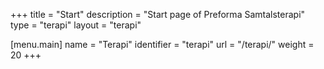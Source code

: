 +++
title = "Start"
description = "Start page of Preforma Samtalsterapi"
type = "terapi"
layout = "terapi"

[menu.main]
name = "Terapi"
identifier = "terapi"
url = "/terapi/"
weight = 20
+++
